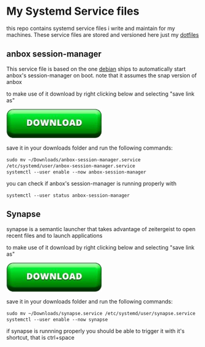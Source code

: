 # My Systemd Service files

this repo contains systemd service files i write and maintain for my machines. These service files are stored and versioned here just my [dotfiles](https://github.com/fuseteam/dotfiles)

## anbox session-manager

This service file is based on the one [debian](https://salsa.debian.org/zhsj/anbox/-/blob/master/debian/anbox-session-manager.service) ships to automatically start anbox's session-manager on boot.
note that it assumes the snap version of anbox

to make use of it download by right clicking below and selecting "save link as"

[![download](https://github.com/Fuseteam/systemd-service-files/blob/main/images/download.jpg)](https://raw.githubusercontent.com/Fuseteam/systemd-service-files/main/anbox-session-manager.service)

save it in your downloads folder and run the following commands:
```
sudo mv ~/Downloads/anbox-session-manager.service /etc/systemd/user/anbox-session-manager.service
systemctl --user enable --now anbox-session-manager
```

you can check if anbox's session-manager is running properly with 
```
systemctl --user status anbox-session-manager
```

## Synapse

synapse is a semantic launcher that takes advantage of zeitergeist to open recent files and to launch applications


to make use of it download by right clicking below and selecting "save link as"

[![download](https://github.com/Fuseteam/systemd-service-files/blob/main/images/download.jpg)](https://raw.githubusercontent.com/Fuseteam/systemd-service-files/main/synapse.service)

save it in your downloads folder and run the following commands:
```
sudo mv ~/Downloads/synapse.service /etc/systemd/user/synapse.service
systemctl --user enable --now synapse
```

if synapse is runnning properly you should be able to trigger it with it's shortcut, that is ctrl+space
